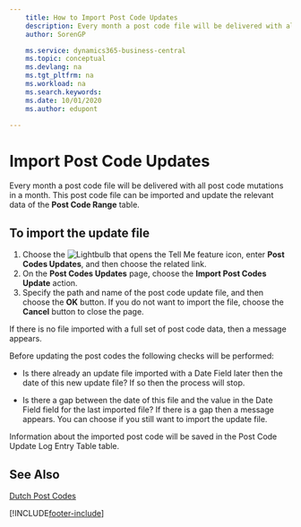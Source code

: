 ```yaml
---
    title: How to Import Post Code Updates
    description: Every month a post code file will be delivered with all post code mutations in a month. This post code file can be imported and update the relevant data of the Post Code Range table.
    author: SorenGP

    ms.service: dynamics365-business-central
    ms.topic: conceptual
    ms.devlang: na
    ms.tgt_pltfrm: na
    ms.workload: na
    ms.search.keywords:
    ms.date: 10/01/2020
    ms.author: edupont

---
```

# Import Post Code Updates
Every month a post code file will be delivered with all post code mutations in a month. This post code file can be imported and update the relevant data of the **Post Code Range** table.  

## To import the update file  

1.  Choose the ![Lightbulb that opens the Tell Me feature](../../media/ui-search/search_small.png "Tell me what you want to do") icon, enter **Post Codes Updates**, and then choose the related link.  
2.  On the **Post Codes Updates** page, choose the **Import Post Codes Update** action.  
3.  Specify the path and name of the post code update file, and then choose the **OK** button. If you do not want to import the file, choose the **Cancel** button to close the page.  

If there is no file imported with a full set of post code data, then a message appears.  

Before updating the post codes the following checks will be performed:  

- Is there already an update file imported with a Date Field later then the date of this new update file? If so then the process will stop.  

- Is there a gap between the date of this file and the value in the Date Field field for the last imported file? If there is a gap then a message appears. You can choose if you still want to import the update file.  

Information about the imported post code will be saved in the Post Code Update Log Entry Table table.  

## See Also  
[Dutch Post Codes](dutch-post-codes.md)


[!INCLUDE[footer-include](../../includes/footer-banner.md)]
